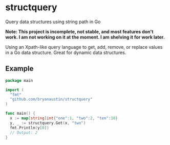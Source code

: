 # structquery
Query data structures using string path in Go

**Note: This project is incomplete, not stable, and most features don't work. I am not working on it at the moment. I am shelving it for work later.**

Using an Xpath-like query language to get, add, remove, or replace values in a Go data structure. Great for dynamic data structures.

## Example
```go
package main

import (
  "fmt"
  "github.com/bryanaustin/structquery"
)

func main() {
  x := map[string]int{"one":1, "two":2, "ten":10}
  y, _ := structquery.Get(x, "two")
  fmt.Println(y[0])
  // Output: 2
}
```
